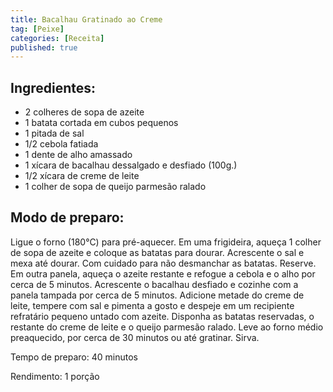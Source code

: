 ```yaml
---
title: Bacalhau Gratinado ao Creme
tag: [Peixe]
categories: [Receita]
published: true
---
```


## Ingredientes:

- 2 colheres de sopa de azeite
- 1 batata cortada em cubos pequenos
- 1 pitada de sal
- 1/2 cebola fatiada
- 1 dente de alho amassado
- 1 xícara de bacalhau dessalgado e desfiado (100g.)
- 1/2 xícara de creme de leite
- 1 colher de sopa de queijo parmesão ralado

## Modo de preparo:

Ligue o forno (180°C) para pré-aquecer.
Em uma frigideira, aqueça 1 colher de sopa de azeite e coloque as batatas para dourar. Acrescente o sal e mexa até dourar. Com cuidado para não desmanchar as batatas. Reserve.
Em outra panela, aqueça o azeite restante e refogue a cebola e o alho por cerca de 5 minutos. Acrescente o bacalhau desfiado e cozinhe com a panela tampada por cerca de 5 minutos.
Adicione metade do creme de leite, tempere com sal e pimenta a gosto e despeje em um recipiente refratário pequeno untado com azeite.
Disponha as batatas reservadas, o restante do creme de leite e o queijo parmesão ralado.
Leve ao forno médio preaquecido, por cerca de 30 minutos ou até gratinar.
Sirva.

Tempo de preparo: 40 minutos

Rendimento: 1 porção
